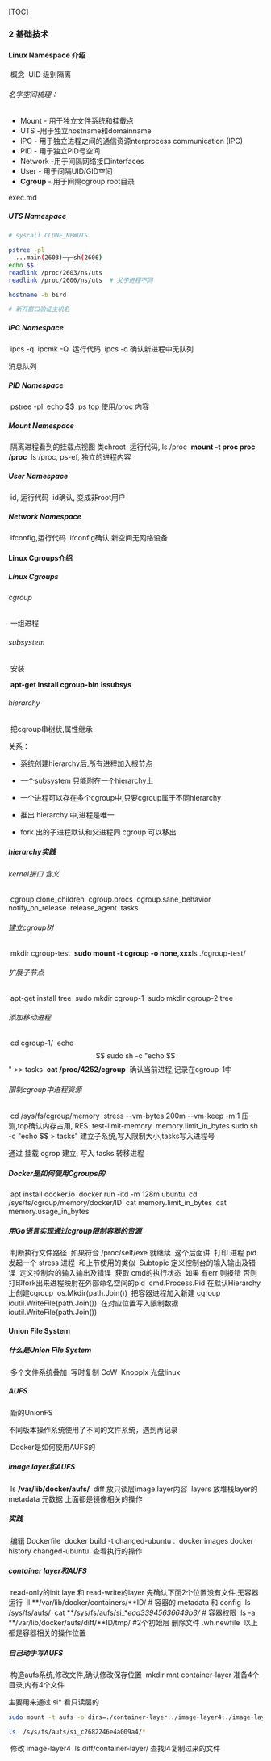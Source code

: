 [TOC]

### 2 基础技术



####   Linux Namespace 介绍

​    概念
​      UID 级别隔离



###### 名字空间梳理：

- Mount - 用于独立文件系统和挂载点 
- UTS -用于独立hostname和domainname 
- IPC - 用于独立进程之间的通信资源nterprocess communication (IPC) 
- PID - 用于独立PID号空间
- Network -用于间隔网络接口interfaces 
- User - 用于间隔UID/GID空间 
- **Cgroup** - 用于间隔cgroup root目录



exec.md

#####     UTS Namespace

```bash
# syscall.CLONE_NEWUTS

pstree -pl
  ...main(2603)─┬─sh(2606)
echo $$
readlink /proc/2603/ns/uts
readlink /proc/2606/ns/uts  # 父子进程不同

hostname -b bird 

# 新开窗口验证主机名
```



#####     IPC Namespace

​      ipcs -q
​      ipcmk -Q
​      运行代码
​      ipcs -q 确认新进程中无队列

消息队列



#####     PID Namespace

​      pstree -pl
​      echo $$
​      ps top 使用/proc 内容



#####     Mount Namespace

​      隔离进程看到的挂载点视图 类chroot
​       运行代码, ls /proc
​      **mount -t proc proc /proc**
​      ls /proc, ps-ef, 独立的进程内容



#####     User Namespace

​      id, 运行代码
​      id确认, 变成非root用户



#####     Network Namespace

​      ifconfig,运行代码
​      ifconfig确认 新空间无网络设备



####   Linux Cgroups介绍

#####     Linux Cgroups

######       cgroup

​        一组进程

######       subsystem

​        安装 

​		**apt-get install cgroup-bin**
​        **lssubsys**

######       hierarchy

​        把cgroup串树状,属性继承
​       

关系：

- 系统创建hierarchy后,所有进程加入根节点

- 一个subsystem 只能附在一个hierarchy上  

- 一个进程可以存在多个cgroup中,只要cgroup属于不同hierarchy 

- 推出 hierarchy 中,进程是唯一

- fork 出的子进程默认和父进程同 cgroup 可以移出

  

#####     hierarchy实践

######      kernel接口 含义

​      cgroup.clone_children
​      cgroup.procs
​      cgroup.sane_behavior
​      notify_on_release
​      release_agent
​      tasks



######       建立cgroup树

​        mkdir cgroup-test
​        **sudo mount -t cgroup -o none,xxx**
​        ls ./cgroup-test/



######       扩展子节点

​        apt-get install tree
​        sudo mkdir cgroup-1
​        sudo mkdir cgroup-2
​        tree



######       添加移动进程

​        cd cgroup-1/
​        echo $$
​        sudo sh -c "echo $$" >> tasks
​        **cat /proc/4252/cgroup**
​        确认当前进程,记录在cgroup-1中



######       限制cgroup中进程资源

​        cd /sys/fs/cgroup/memory
​        stress --vm-bytes 200m --vm-keep -m 1
​        压测,top确认内存占用, RES
​        test-limit-memory 
​        memory.limit_in_bytes
​        sudo sh -c "echo $$ > tasks"
​        建立子系统,写入限制大小,tasks写入进程号

通过 挂载 cgrop 建立, 写入 tasks 转移进程



#####     Docker是如何使用Cgroups的

​      apt install docker.io
​      docker run -itd -m 128m ubuntu
​      cd /sys/fs/cgroup/memory/docker/ID
​      cat memory.limit_in_bytes
​      cat memory.usage_in_bytes



#####     用Go语言实现通过cgroup限制容器的资源

​      判断执行文件路径
​        如果符合 /proc/self/exe 就继续
​          这个后面讲
​        打印 进程 pid
​        发起一个 stress 进程
​          和上节使用的类似
​        Subtopic
​        定义控制台的输入输出及错误
​      定义控制台的输入输出及错误
​      获取 cmd的执行状态
​        如果 有err 则报错
​        否则打印fork出来进程映射在外部命名空间的pid
​          cmd.Process.Pid
​        在默认Hierarchy上创建cgroup
​          os.Mkdir(path.Join())
​        把容器进程加入新建 cgroup
​          ioutil.WriteFile(path.Join())
​        在对应位置写入限制数据
​          ioutil.WriteFile(path.Join())



####   Union File System

#####     什么是Union File System

​      多个文件系统叠加
​      写时复制 CoW
​      Knoppix 光盘linux



#####     AUFS

​      新的UnionFS

不同版本操作系统使用了不同的文件系统，遇到再记录



​    Docker是如何使用AUFS的

#####     image layer和AUFS

​      ls **/var/lib/docker/aufs/**
​      diff  放只读层image layer内容
​      layers  放堆栈layer的metadata 元数据
​      上面都是镜像相关的操作



#####     实践

​      编辑 Dockerfile
​      docker build -t changed-ubuntu .
​      docker images
​      docker history changed-ubuntu
​      查看执行的操作



#####     container layer和AUFS

​      read-only的init laye 和 read-write的layer
​      先确认下面2个位置没有文件,无容器运行
​      ll **/var/lib/docker/containers/**ID/  # 容器的 metadata 和 config 
​      ls /sys/fs/aufs/
​      cat **/sys/fs/aufs/si_**ead33945636649b3/*  # 容器权限
​      ls -a **/var/lib/docker/aufs/diff/**ID/tmp/   #2个初始层
​      删除文件  .wh.newfile
​      以上都是容器相关的操作位置



#####     自己动手写AUFS

​      构造aufs系统,修改文件,确认修改保存位置
​      mkdir mnt container-layer
​      准备4个目录,内有4个文件

主要用来通过 si* 看只读层的

```bash
sudo mount -t aufs -o dirs=./container-layer:./image-layer4:./image-layer3:./image-layer2:./image-layer1 none ./mnt

ls  /sys/fs/aufs/si_c2682246e4a009a4/*
```


​      修改 image-layer4
​      ls diff/container-layer/ 查找l4复制过来的文件

